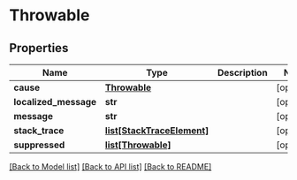 # Throwable

## Properties
Name | Type | Description | Notes
------------ | ------------- | ------------- | -------------
**cause** | [**Throwable**](Throwable.md) |  | [optional] 
**localized_message** | **str** |  | [optional] 
**message** | **str** |  | [optional] 
**stack_trace** | [**list[StackTraceElement]**](StackTraceElement.md) |  | [optional] 
**suppressed** | [**list[Throwable]**](Throwable.md) |  | [optional] 

[[Back to Model list]](../README.md#documentation-for-models) [[Back to API list]](../README.md#documentation-for-api-endpoints) [[Back to README]](../README.md)


